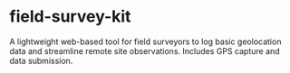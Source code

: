 # field-survey-kit
A lightweight web-based tool for field surveyors to log basic geolocation data and streamline remote site observations. Includes GPS capture and data submission.

